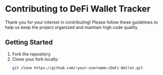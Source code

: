 # Contributing to DeFi Wallet Tracker

Thank you for your interest in contributing! Please follow these guidelines to help us keep the project organized and maintain high code quality.

## Getting Started

1. Fork the repository.
2. Clone your fork locally:
   ```bash
   git clone https://github.com/<your-username>/DeFi-Wallet.git
